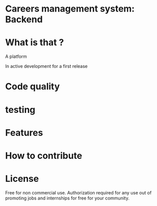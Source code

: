 # Careers management system: Backend

# What is that ?

A platform

In active development for a first release

# Code quality

# testing

# Features


# How to contribute



# License
Free for non commercial use.
Authorization required for any use out of promoting jobs and internships for free for your community.
